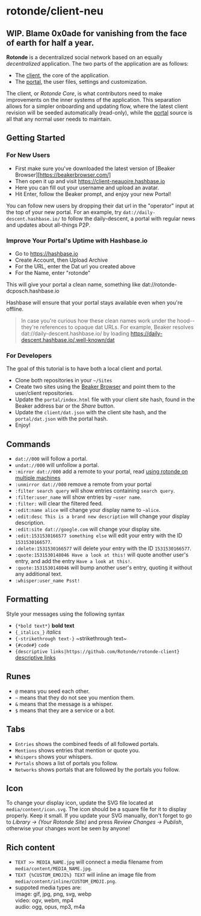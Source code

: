 # rotonde/client-neu

## WIP. Blame 0x0ade for vanishing from the face of earth for half a year.

**Rotonde** is a decentralized social network based on an equally *decentralized* application. The two parts of the application are as follows:

- The [client](https://github.com/Rotonde/rotonde-client), the core of the application.
- The [portal](https://github.com/Rotonde/rotonde-portal), the user files, settings and customization.

The client, or *Rotonde Core*, is what contributors need to make improvements on the inner systems of the application. This separation allows for a simpler onboarding and updating flow, where the latest client revision will be seeded automatically (read-only), while the [portal](https://github.com/Rotonde/rotonde-portal) source is all that any normal user needs to maintain.

## Getting Started

### For New Users

- First make sure you've downloaded the latest version of [Beaker Browser][https://beakerbrowser.com/]
- Then open it up and visit https://client-neauoire.hashbase.io
- Here you can fill out your username and upload an avatar.
- Hit Enter, follow the Beaker prompt, and enjoy your new Portal!

You can follow new users by dropping their dat url in the "operator" input at the top of your new portal. For an example, try `dat://daily-descent.hashbase.io/` to follow the daily-descent, a portal with regular news and updates about all-things P2P.

### Improve Your Portal's Uptime with Hashbase.io

- Go to https://hashbase.io
- Create Account, then Upload Archive
- For the URL, enter the Dat url you created above
- For the Name, enter "rotonde"

This will give your portal a clean name, something like dat://rotonde-dcposch.hashbase.io

Hashbase will ensure that your portal stays available even when you're offline.

> In case you're curious how these clean names work under the hood--they're references to opaque dat URLs. For example, Beaker resolves dat://daily-descent.hashbase.io/ by loading https://daily-descent.hashbase.io/.well-known/dat 

### For Developers

The goal of this tutorial is to have both a local client and portal.

- Clone both repositories in your `~/Sites`
- Create two sites using the [Beaker Browser](https://beakerbrowser.com) and point them to the user/client repositories.
- Update the `portal/index.html` file with your client site hash, found in the Beaker address bar or the *Share* button.
- Update the `client/dat.json` with the client site hash, and the `portal/dat.json` with the portal hash.
- Enjoy!

## Commands

- `dat://000` will follow a portal.
- `undat://000` will unfollow a portal.
- `:mirror dat://000` add a remote to your portal, read [using rotonde on multiple machines](https://github.com/Rotonde/rotonde-client/pull/159)
- `:unmirror dat://000` remove a remote from your portal
- `:filter search query` will show entries containing `search query`.
- `:filter:user_name` will show entries by `~user name`.
- `:filter:` will clear the filtered feed.
- `:edit:name alice` will change your display name to `~alice`.
- `:edit:desc This is a brand new description` will change your display description.
- `:edit:site dat://google.com` will change your display site.
- `:edit:1531530166577 something else` will edit your entry with the ID `1531530166577`.
- `:delete:1531530166577` will delete your entry with the ID `1531530166577`.
- `:quote:1531530148046 Have a look at this!` will quote another user's entry, and add the entry `Have a look at this!`. 
- `:quote:1531530148046` will bump another user's entry, quoting it without any additional text. 
- `:whisper:user_name Psst!`

## Formatting
Style your messages using the following syntax   
- `{*bold text*}` **bold text**
- `{_italics_}` *italics*
- `{-strikethrough text-}` ~strikethrough text~
- `{#code#}` `code`
- `{descriptive links|https://github.com/Rotonde/rotonde-client}` [descriptive links](https://github.com/Rotonde/rotonde-client)


## Runes

- `@` means you seed each other.
- `~` means that they do not see you mention them.
- `&` means that the message is a whisper.
- `$` means that they are a service or a bot.

## Tabs

- `Entries` shows the combined feeds of all followed portals.
- `Mentions` shows entries that mention or quote you.
- `Whispers` shows your whispers.
- `Portals` shows a list of portals you follow.
- `Networks` shows portals that are followed by the portals you follow.

## Icon

To change your display icon, update the SVG file located at `media/content/icon.svg`. The icon should be a square file for it to display properly. Keep it small. If you update your SVG manually, don't forget to go to *Library -> (Your Rotonde Site)* and press *Review Changes -> Publish*, otherwise your changes wont be seen by anyone!

## Rich content

- `TEXT >> MEDIA_NAME.jpg` will connect a media filename from `media/content/MEDIA_NAME.jpg`.
- `TEXT {%CUSTOM_EMOJI%} TEXT` will inline an image file from `media/content/inline/CUSTOM_EMOJI.png`.
- suppoted media types are:  
image: gif, jpg, png, svg, webp  
video: ogv, webm, mp4  
audio: ogg, opus, mp3, m4a
